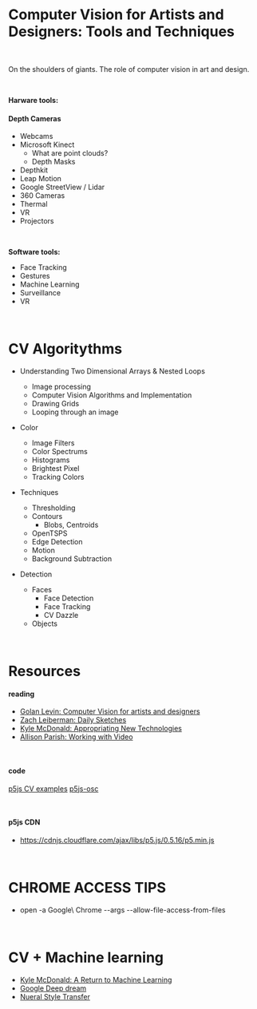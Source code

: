 # Computer Vision for Artists and Designers: Tools and Techniques

<br/>

On the shoulders of giants. The role of computer vision in art and design.

<br/>

**Harware tools:**

#### Depth Cameras

- Webcams
- Microsoft Kinect
	- What are point clouds?
	- Depth Masks
- Depthkit
- Leap Motion
- Google StreetView / Lidar
- 360 Cameras
- Thermal
- VR
- Projectors

<br/>

**Software tools:**

- Face Tracking
- Gestures
- Machine Learning
- Surveillance
- VR

<br/>

# CV Algoritythms
- Understanding Two Dimensional Arrays & Nested Loops
	- Image processing
	- Computer Vision Algorithms and Implementation
	- Drawing Grids
	- Looping through an image

- Color
	- Image Filters
	- Color Spectrums
	- Histograms
	- Brightest Pixel
	- Tracking Colors

- Techniques
	- Thresholding
	- Contours
		- Blobs, Centroids
	- OpenTSPS
	- Edge Detection
	- Motion
	- Background Subtraction

- Detection
	- Faces
		- Face Detection
		- Face Tracking
		- CV Dazzle
	- Objects

<br/>

# Resources
#### reading
- [Golan Levin: Computer Vision for artists and designers](http://www.flong.com/texts/essays/essay_cvad/)
- [Zach Leiberman: Daily Sketches](https://medium.com/@zachlieberman/daily-sketches-2016-28586d8f008e)
- [Kyle McDonald: Appropriating New Technologies](https://github.com/kylemcdonald/AppropriatingNewTechnologies/wiki/Week-2)
- [Allison Parish: Working with Video](http://creative-coding.decontextualize.com/video/)

<br/>

#### code
[p5js CV examples](https://github.com/kylemcdonald/cv-examples)
[p5js-osc](https://github.com/genekogan/p5js-osc)

<br/>

#### p5js CDN
- https://cdnjs.cloudflare.com/ajax/libs/p5.js/0.5.16/p5.min.js

<br/>

# CHROME ACCESS TIPS
- open -a Google\ Chrome --args --allow-file-access-from-files

<br/>

# CV + Machine learning
- [Kyle McDonald: A Return to Machine Learning](https://medium.com/@kcimc/a-return-to-machine-learning-2de3728558eb)
- [Google Deep dream](https://photos.google.com/share/AF1QipPX0SCl7OzWilt9LnuQliattX4OUCj_8EP65_cTVnBmS1jnYgsGQAieQUc1VQWdgQ?key=aVBxWjhwSzg2RjJWLWRuVFBBZEN1d205bUdEMnhB)
- [Nueral Style Transfer](https://github.com/jcjohnson/neural-style)